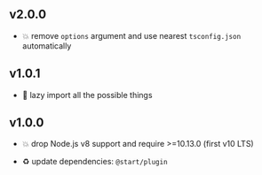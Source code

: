 ## v2.0.0

* 💥 remove `options` argument and use nearest `tsconfig.json` automatically

## v1.0.1

* 🐞 lazy import all the possible things

## v1.0.0

* 💥 drop Node.js v8 support and require >=10.13.0 (first v10 LTS)

* ♻️ update dependencies: `@start/plugin`
